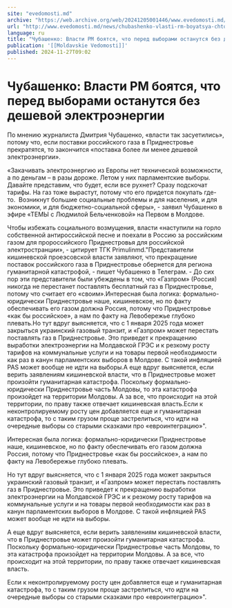 ```yaml
---
site: "evedomosti.md"
archive: "https://web.archive.org/web/20241205001446/www.evedomosti.md/news/chubashenko-vlasti-rm-boyatsya-chto-pered-vyborami-ostanutsy"
url: "http://www.evedomosti.md/news/chubashenko-vlasti-rm-boyatsya-chto-pered-vyborami-ostanutsy"
language: ru
title: "Чубашенко: Власти РМ боятся, что перед выборами останутся без дешевой электроэнергии"
publication: '[[Moldavskie Vedomosti]]'
published: 2024-11-27T09:02
---
```


# Чубашенко: Власти РМ боятся, что перед выборами останутся без дешевой электроэнергии

По мнению журналиста Дмитрия Чубашенко, «власти так засуетились», потому что, если поставки российского газа в Приднестровье прекратятся, то закончится «поставка более ли менее дешевой электроэнергии».

«Закачивать электроэнергию из Европы нет технической возможности, а по деньгам – в разы дороже. Летом у них парламентские выборы. Давайте представим, что будет, если все рухнет? Сразу подскочат тарифы. На газ тоже вырастут, потому что его придется покупать где-то.  Возникнут большие социальные проблемы и для населения, и для экономики, и для бюджетно-социальной сферы», - заявил Чубашенко в эфире «ТЕМЫ с Людмилой Бельченковой» на Первом в Молдове.

Чтобы избежать социального возмущения, власти «наступили на горло собственной антироссийской песне и поехали в Россию за российским газом для пророссийского Приднестровья для российской электространции», - цитирует ТГК Рrimulinmd."Представители кишиневской проеэсовской власти заявляют, что прекращение поставок российского газа в Приднестровье обернется для региона гуманитарной катастрофой, - пишет Чубашенко в Телеграм. - До сих пор эти представители были убеждены в том, что «Газпром» (Россия) никогда не перестанет поставлять бесплатный газ в Приднестровье, потому что считает его «своим».Интересная была логика: формально-юридически Приднестровье наше, кишиневское, но по факту обеспечивать его газом должна Россия, потому что Приднестровье «как бы российское», а нам по факту на Левобережье глубоко плевать.Но тут вдруг выясняется, что с 1 января 2025 года может закрыться украинский газовый транзит, и «Газпром» может перестать поставлять газ в Приднестровье. Это приведет к прекращению выработки электроэнергии на Молдавской ГРЭС и к резкому росту тарифов на коммунальные услуги и на товары первой необходимости как раз в канун парламентских выборов в Молдове. С такой инфляцией PAS может вообще не идти на выборы.А еще вдруг выясняется, если верить заявлениям кишиневской власти, что в Приднестровье может произойти гуманитарная катастрофа. Поскольку формально-юридически Приднестровье часть Молдовы, то эта катастрофа произойдет на территории Молдовы. А за все, что происходит на этой территории, по праву также отвечает кишиневская власть.Если к неконтролируемому росту цен добавляется еще и гуманитарная катастрофа, то с таким грузом проще застрелиться, что идти на очередные выборы со старыми сказками про «евроинтеграцию»".

Интересная была логика: формально-юридически Приднестровье наше, кишиневское, но по факту обеспечивать его газом должна Россия, потому что Приднестровье «как бы российское», а нам по факту на Левобережье глубоко плевать.

Но тут вдруг выясняется, что с 1 января 2025 года может закрыться украинский газовый транзит, и «Газпром» может перестать поставлять газ в Приднестровье. Это приведет к прекращению выработки электроэнергии на Молдавской ГРЭС и к резкому росту тарифов на коммунальные услуги и на товары первой необходимости как раз в канун парламентских выборов в Молдове. С такой инфляцией PAS может вообще не идти на выборы.

А еще вдруг выясняется, если верить заявлениям кишиневской власти, что в Приднестровье может произойти гуманитарная катастрофа. Поскольку формально-юридически Приднестровье часть Молдовы, то эта катастрофа произойдет на территории Молдовы. А за все, что происходит на этой территории, по праву также отвечает кишиневская власть.

Если к неконтролируемому росту цен добавляется еще и гуманитарная катастрофа, то с таким грузом проще застрелиться, что идти на очередные выборы со старыми сказками про «евроинтеграцию»".